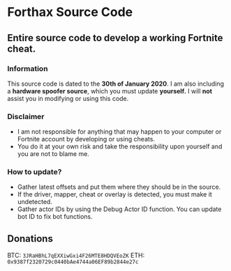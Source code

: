 # Forthax Source Code
## Entire source code to develop a working Fortnite cheat.

### Information
This source code is dated to the **30th of January 2020**.
I am also including a **hardware spoofer source**, which you must update **yourself.**
I will **not** assist you in modifying or using this code.

### Disclaimer
* I am not responsible for anything that may happen to your computer or Fortnite account by developing or using cheats. 
* You do it at your own risk and take the responsibility upon yourself and you are not to blame me.

### How to update?
* Gather latest offsets and put them where they should be in the source.
* If the driver, mapper, cheat or overlay is detected, you must make it undetected.
* Gather actor IDs by using the Debug Actor ID function. You can update bot ID to fix bot functions.

## Donations
BTC: ``3JRaHBhL7qEXXiwGxi4F26MTE8HDQVEoZK``
ETH: ``0x9387f2320729c0440bAe4744a06EF89b2844e27c``
